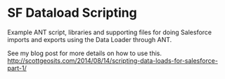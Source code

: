 SF Dataload Scripting
=====================

Example ANT script, libraries and supporting files for doing Salesforce imports and exports using the Data Loader through ANT.

See my blog post for more details on how to use this.  http://scottgeosits.com/2014/08/14/scripting-data-loads-for-salesforce-part-1/
